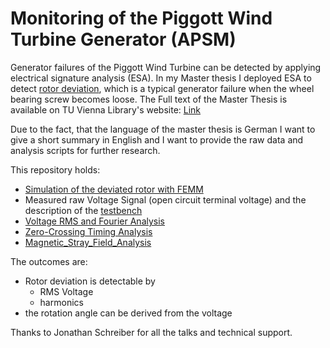 # Monitoring of the Piggott Wind Turbine Generator (APSM)

Generator failures of the Piggott Wind Turbine can be detected by applying electrical signature analysis (ESA). In my Master thesis I deployed ESA to detect [rotor deviation](./RotorDeviation.md), which is a typical generator failure when the wheel bearing screw becomes loose.
The Full text of the Master Thesis is available on TU Vienna Library's website: [Link](
https://repositum.tuwien.at/bitstream/20.500.12708/18872/1/Kohler%20Kai-Burkhard%20-%202021%20-%20Analyse%20der%20Generatorspannung%20fuer%20das%20Monitoring...pdf)

Due to the fact, that the language of the master thesis is German I want to give a short summary in English and I want to provide the raw data and analysis scripts for further research.

This repository holds:
- [Simulation of the deviated rotor with FEMM](./FEMM_Simulation.md)
- Measured raw Voltage Signal (open circuit terminal voltage) and the description of the [testbench](./Testbench.md)
- [Voltage RMS and Fourier Analysis](./VoltageAnalysis.md)
- [Zero-Crossing Timing Analysis](./VoltageAnalysis.md)
- [Magnetic_Stray_Field_Analysis](./Magnetic_Stray_Field_Analysis.md)

The outcomes are:
- Rotor deviation is detectable by
  - RMS Voltage
  - harmonics
- the rotation angle can be derived from the voltage 

Thanks to Jonathan Schreiber for all the talks and technical support.